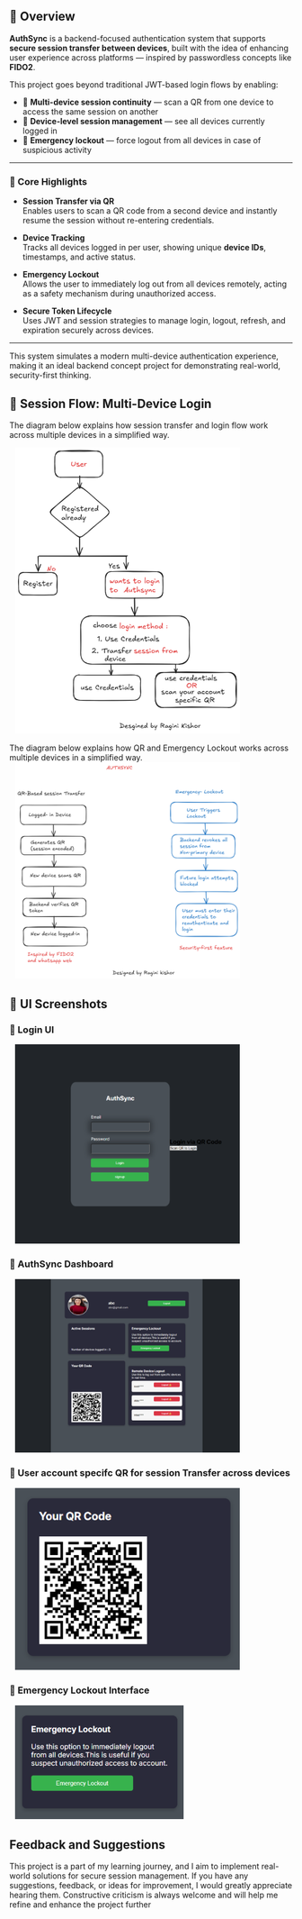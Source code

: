 ## 📌 Overview

**AuthSync** is a backend-focused authentication system that supports **secure session transfer between devices**, built with the idea of enhancing user experience across platforms — inspired by passwordless concepts like **FIDO2**.

This project goes beyond traditional JWT-based login flows by enabling:
- 🔁 **Multi-device session continuity** — scan a QR from one device to access the same session on another
- 📱 **Device-level session management** — see all devices currently logged in
- 🚨 **Emergency lockout** — force logout from all devices in case of suspicious activity

---

### 🔐 Core Highlights

- **Session Transfer via QR**  
  Enables users to scan a QR code from a second device and instantly resume the session without re-entering credentials.

- **Device Tracking**  
  Tracks all devices logged in per user, showing unique **device IDs**, timestamps, and active status.

- **Emergency Lockout**  
  Allows the user to immediately log out from all devices remotely, acting as a safety mechanism during unauthorized access.

- **Secure Token Lifecycle**  
  Uses JWT and session strategies to manage login, logout, refresh, and expiration securely across devices.

---

This system simulates a modern multi-device authentication experience, making it an ideal backend concept project for demonstrating real-world, security-first thinking.


## 🔐 Session Flow: Multi-Device Login

The diagram below explains how session transfer and login flow work across multiple devices in a simplified way.

<img src="./assets/AuthSync-flowchart.png" width="400" style="margin-left: 10px;" />

The diagram below explains how QR  and Emergency Lockout works across multiple devices in a simplified way.
<img src="./assets/AuthSync-features-flowchart.png" width="400" style="margin-left: 10px;" />


## 📸 UI Screenshots


<h3>🔐 Login UI</h3>
<img src="./assets/AuthSync-Login.png" width="400" style="margin-left: 10px;" />

<h3>🔐 AuthSync Dashboard</h3>
<img src="./assets/AuthSync-Dashboard.png" width="400" style="margin-left: 10px;" />

<h3>🔐 User account specifc QR for session Transfer across devices</h3>
<img src="./assets/AuthSync-QR.png" width="400" style="margin-left: 10px;" />

<h3>🛑 Emergency Lockout Interface</h3>
<img src="./assets/AuthSync-EmergencyLockout.png" width="300" style="margin-left: 10px;" />




## Feedback and Suggestions
This project is a part of my learning journey, and I aim to implement real-world solutions for secure session management. If you have any suggestions, feedback, or ideas for improvement, I would greatly appreciate hearing them. Constructive criticism is always welcome and will help me refine and enhance the project further

